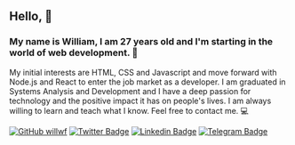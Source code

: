 ## Hello, 👋

### My name is William, I am 27 years old and I'm starting in the world of web development. 🙂

My initial interests are HTML, CSS and Javascript and move forward with Node.js and React to enter the job market as a developer. I am graduated in Systems Analysis and Development and I have a deep passion for technology and the positive impact it has on people's lives. I am always willing to learn and teach what I know. Feel free to contact me. 💻

[![GitHub willwf](https://img.shields.io/github/followers/willwf?label=follow&style=social)](https://github.com/willwf)
[![Twitter Badge](https://img.shields.io/twitter/follow/williamwf?style=social)](https://twitter.com/williamwf)
[![Linkedin Badge](https://img.shields.io/badge/-williamfirmino-blue?style=flat-square&logo=Linkedin&logoColor=white&link=https://www.linkedin.com/in/williamfirmino/)](https://www.linkedin.com/in/williamfirmino/)
[![Telegram Badge](https://img.shields.io/badge/-Telegram-1ca0f1?style=flat-square&labelColor=1ca0f1&logo=telegram&logoColor=white&link=https://t.me/williamf)](https://t.me/williamf)

